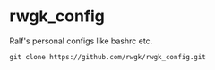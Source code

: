 # rwgk_config
Ralf's personal configs like bashrc etc.

```
git clone https://github.com/rwgk/rwgk_config.git
```
